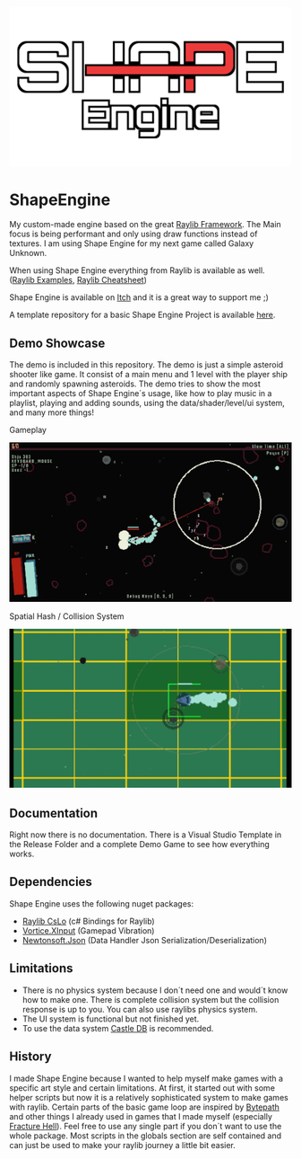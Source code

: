 ![](final/title/shape-engine-main5.png)
# ShapeEngine
My custom-made engine based on the great [Raylib Framework](https://www.raylib.com/examples.html). The Main focus is being performant and only using draw functions instead of textures. I am using Shape Engine for my next game called Galaxy Unknown.

When using Shape Engine everything from Raylib is available as well. ([Raylib Examples](https://www.raylib.com/examples.html), [Raylib Cheatsheet](https://www.raylib.com/cheatsheet/raylib_cheatsheet_v4.0.pdf))

Shape Engine is available on [Itch](https://solobytegames.itch.io/shape-engine) and it is a great way to support me ;)

A template repository for a basic Shape Engine Project is available [here](https://github.com/SoloByte/ShapeEngine-ProjectTemplate).

## Demo Showcase
The demo is included in this repository. The demo is just a simple asteroid shooter like game. It consist of a main menu and 1 level with the player ship and randomly spawning asteroids. The demo tries to show the most important aspects of Shape Engine´s usage, like how to play music in a playlist, playing and adding sounds, using the data/shader/level/ui system, and many more things!

Gameplay

![Gameplay](media/gameplay-short01.gif)

Spatial Hash / Collision System

![](media/simpleCollision-short-cropped01.gif)

## Documentation
Right now there is no documentation.  There is a Visual Studio Template in the Release Folder and a complete Demo Game to see how everything works.

## Dependencies
Shape Engine uses the following nuget packages:

- [Raylib CsLo](https://github.com/NotNotTech/Raylib-CsLo) (c# Bindings for Raylib)
- [Vortice.XInput](https://www.nuget.org/packages/Vortice.XInput) (Gamepad Vibration)
- [Newtonsoft.Json](https://www.nuget.org/packages/Newtonsoft.Json) (Data Handler Json Serialization/Deserialization)

## Limitations
- There is no physics system because I don´t need one and would´t know how to make one. There is complete collision system but the collision response is up to you. You can also use raylibs physics system.
- The UI system is functional but not finished yet.
- To use the data system [Castle DB](http://castledb.org) is recommended.

## History
I made Shape Engine because I wanted to help myself make games with a specific art style and certain limitations. At first, it started out with some helper scripts but now it is a relatively sophisticated system to make games with raylib. Certain parts of the basic game loop are inspired by [Bytepath](https://github.com/a327ex/BYTEPATH) and other things I already used in games that I made myself (especially [Fracture Hell](https://store.steampowered.com/app/1713770/Fracture_Hell)). 
Feel free to use any single part if you don´t want to use the whole package. Most scripts in the globals section are self contained and can just be used to make your raylib journey a little bit easier.
